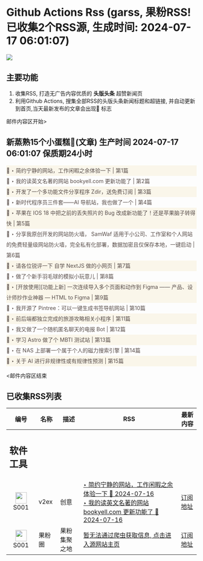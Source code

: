 # Github Actions Rss (garss, 果粉RSS! 已收集2个RSS源, 生成时间: 2024-07-17 06:01:07)

![](https://cdn.jsdelivr.net/gh/xinkeji/garss/_media/ga-rss.png)



## 主要功能
1. 收集RSS, 打造无广告内容优质的 **头版头条** 超赞新闻页
2. 利用Github Actions, 搜集全部RSS的头版头条新闻标题和超链接, 并自动更新到首页,当天最新发布的文章会出现🌈 标志

邮件内容区开始>
<h2>新蒸熟15个小蛋糕🍰(文章) 生产时间 2024-07-17 06:01:07 保质期24小时</h2>

<div style='line-height:3;background-color:#FAF6EA;' ><a href='https://www.v2ex.com/t/1057564#reply98' style="line-height:2;text-decoration:none;display:block;color:#584D49;">🌈 ‣ 简约宁静的网站，工作闲暇之余体验一下 | 第1篇</a></div><div style='line-height:3;' ><a href='https://www.v2ex.com/t/1057815#reply6' style="line-height:2;text-decoration:none;display:block;color:#584D49;">🌈 ‣ 我的读英文名著的网站 bookyell.com 更新功能了 | 第2篇</a></div><div style='line-height:3;background-color:#FAF6EA;' ><a href='https://www.v2ex.com/t/1057725#reply60' style="line-height:2;text-decoration:none;display:block;color:#584D49;">🌈 ‣ 开发了一个多功能文件分享程序 Zdir，送免费订阅 | 第3篇</a></div><div style='line-height:3;' ><a href='https://www.v2ex.com/t/1057786#reply2' style="line-height:2;text-decoration:none;display:block;color:#584D49;">🌈 ‣ 新时代程序员三件套——AI 导航站，我也做了一个 | 第4篇</a></div><div style='line-height:3;background-color:#FAF6EA;' ><a href='https://www.v2ex.com/t/1057755#reply3' style="line-height:2;text-decoration:none;display:block;color:#584D49;">🌈 ‣ 苹果在 IOS 18 中把之前的丢失照片的 Bug 改成新功能了！还是苹果脑子转得快 | 第5篇</a></div><div style='line-height:3;' ><a href='https://www.v2ex.com/t/1057783#reply2' style="line-height:2;text-decoration:none;display:block;color:#584D49;">🌈 ‣ 分享我原创开发的网站防火墙， SamWaf 适用于小公司、工作室和个人网站的免费轻量级网站防火墙，完全私有化部署，数据加密且仅保存本地，一键启动 | 第6篇</a></div><div style='line-height:3;background-color:#FAF6EA;' ><a href='https://www.v2ex.com/t/1057683#reply29' style="line-height:2;text-decoration:none;display:block;color:#584D49;">🌈 ‣ 请各位锐评一下 自学 NextJS 做的小网页 | 第7篇</a></div><div style='line-height:3;' ><a href='https://www.v2ex.com/t/1057630#reply12' style="line-height:2;text-decoration:none;display:block;color:#584D49;">🌈 ‣ 做了个新手羽毛球的模拟小玩意儿 | 第8篇</a></div><div style='line-height:3;background-color:#FAF6EA;' ><a href='https://www.v2ex.com/t/1057774#reply2' style="line-height:2;text-decoration:none;display:block;color:#584D49;">🌈 ‣ [开放使用][功能上新] 一次连续导入多个页面和动作到 Figma —— 产品、设计师抄作业神器 — HTML to Figma | 第9篇</a></div><div style='line-height:3;' ><a href='https://www.v2ex.com/t/1057661#reply13' style="line-height:2;text-decoration:none;display:block;color:#584D49;">🌈 ‣ 我开源了 Pintree：可以一键生成书签导航网站 | 第10篇</a></div><div style='line-height:3;background-color:#FAF6EA;' ><a href='https://www.v2ex.com/t/1057731#reply10' style="line-height:2;text-decoration:none;display:block;color:#584D49;">🌈 ‣ 前后端都独立完成的旅游攻略相关小程序 | 第11篇</a></div><div style='line-height:3;' ><a href='https://www.v2ex.com/t/1057712#reply8' style="line-height:2;text-decoration:none;display:block;color:#584D49;">🌈 ‣ 我又做了一个随机匿名聊天的电报 Bot | 第12篇</a></div><div style='line-height:3;background-color:#FAF6EA;' ><a href='https://www.v2ex.com/t/1057715#reply0' style="line-height:2;text-decoration:none;display:block;color:#584D49;">🌈 ‣ 学习 Astro 做了个 MBTI 测试站 | 第13篇</a></div><div style='line-height:3;' ><a href='https://www.v2ex.com/t/1057681#reply7' style="line-height:2;text-decoration:none;display:block;color:#584D49;">🌈 ‣ 在 NAS 上部署一个属于个人的磁力搜索引擎 | 第14篇</a></div><div style='line-height:3;background-color:#FAF6EA;' ><a href='https://www.v2ex.com/t/1057705#reply0' style="line-height:2;text-decoration:none;display:block;color:#584D49;">🌈 ‣ 关于 AI 进行非规律性或有规律性预测 | 第15篇</a></div>

<邮件内容区结束

## 已收集RSS列表

| 编号 | 名称 | 描述 | RSS | 最新内容 |
| --- | --- | --- | --- | --- |
| <h2 id="软件工具">软件工具</h2> |  |   |  |  |
| <div id="S001" style="text-align: center;"><img src="https://cdn.jsdelivr.net/gh/zhaoolee/garss/_media/favicon/S001.png" width="30px" style="width:30px;height: auto;"/><br><span>S001</span></div> | v2ex | 创意 | [‣ 简约宁静的网站，工作闲暇之余体验一下 🌈 2024-07-16](https://www.v2ex.com/t/1057564#reply98)<br/>[‣ 我的读英文名著的网站 bookyell.com 更新功能了 🌈 2024-07-16](https://www.v2ex.com/t/1057815#reply6) | [订阅地址](https://www.v2ex.com/feed/tab/creative.xml) |
| <div id="S001" style="text-align: center;"><img src="https://cdn.jsdelivr.net/gh/zhaoolee/garss/_media/favicon/S001.png" width="30px" style="width:30px;height: auto;"/><br><span>S001</span></div> | 果粉圈 | 果粉集聚之地 | [暂无法通过爬虫获取信息, 点击进入源网站主页](https://g0f.cn) | [订阅地址](https://g0f.cn/rss.xml) |



